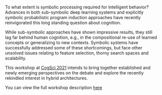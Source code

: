 <p style="hyphen: none">
To what extent is symbolic processing required for intelligent behavior? 
Advances in both sub-symbolic deep learning systems and explicitly symbolic probabilistic program induction approaches have recently reinvigorated this long standing question about cognition. 


While sub-symbolic approaches have shown impressive results, they still lag far behind human cognition, e.g., in the compositional re-use of learned concepts or generalizing to new contexts. Symbolic systems have successfully addressed some of these shortcomings, but face other unsolved issues relating to feature selection, thorny search spaces and scalability. 
</p>

This workshop at <a href="https://cognitivesciencesociety.org/cogsci-2021/" target="_blank">CogSci 2021</a> intends to bring together established and newly emerging perspectives on the debate and explore the recently rekindled interest in hybrid architectures. 


You can view the full workshop description <a href="https://cognitivesciencesociety.org/wp-content/uploads/2021/05/WS1.pdf" target="_blank">here</a>
